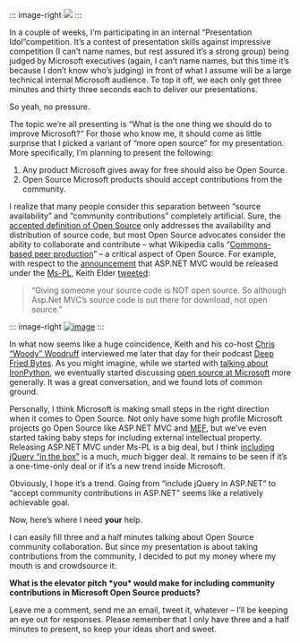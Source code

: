 ::: image-right
![](http://hawkblogstorage.blob.core.windows.net/blog-content/20090518-1423-microsoft-and-open-source/presentationIdol.png)
:::

In a couple of weeks, I‘m participating in an internal “Presentation
Idol”competition. It’s a contest of presentation skills against
impressive competition (I can’t name names, but rest assured it’s a
strong group) being judged by Microsoft executives (again, I can’t name
names, but this time it’s because I don’t know who’s judging) in front
of what I assume will be a large technical internal Microsoft audience.
To top it off, we each only get three minutes and thirty three seconds
each to deliver our presentations.

So yeah, no pressure.

The topic we’re all presenting is “What is the one thing we should do to
improve Microsoft?” For those who know me, it should come as little
surprise that I picked a variant of “more open source” for my
presentation. More specifically, I’m planning to present the following:

1.  Any product Microsoft gives away for free should also be Open
    Source.
2.  Open Source Microsoft products should accept contributions from the
    community.

I realize that many people consider this separation between “source
availability” and “community contributions” completely artificial. Sure,
the [accepted definition of Open Source](http://opensource.org/docs/osd)
only addresses the availability and distribution of source code, but
most Open Source advocates consider the ability to collaborate and
contribute – what Wikipedia calls “[Commons-based peer
production](http://en.wikipedia.org/wiki/Commons-based_peer_production)”
– a critical aspect of Open Source. For example, with respect to the
[announcement](http://weblogs.asp.net/scottgu/archive/2009/04/01/asp-net-mvc-1-0.aspx)
that ASP.NET MVC would be released under the
[Ms-PL](http://opensource.org/licenses/ms-pl.html), Keith Elder
[tweeted](http://twitter.com/keithelder/status/1438253992):

> “Giving someone your source code is NOT open source. So although
> Asp.Net MVC’s source code is out there for download, not open source.”

::: image-right
[![image](http://hawkblogstorage.blob.core.windows.net/blog-content/20090518-1423-microsoft-and-open-source/DFB_logo.png)](http://deepfriedbytes.com/podcast/episode-32-being-dynamic-about-ironpython-with-harry-pierson-ndash-part-2/ "DevHawk on DFB") 
:::

In what now seems like a huge coincidence, Keith and his co-host [Chris
“Woody” Woodruff](http://twitter.com/cwoodruff) interviewed me later
that day for their podcast [Deep Fried
Bytes](http://deepfriedbytes.com/). As you might imagine, while we
started with [talking about
IronPython](http://deepfriedbytes.com/podcast/episode-31-being-dynamic-about-ironpython-with-harry-pierson-ndash-part-1/),
we eventually started discussing [open source at
Microsoft](http://deepfriedbytes.com/podcast/episode-32-being-dynamic-about-ironpython-with-harry-pierson-ndash-part-2/)
more generally. It was a great conversation, and we found lots of common
ground.

Personally, I think Microsoft is making small steps in the right
direction when it comes to Open Source. Not only have some high profile
Microsoft projects go Open Source like ASP.NET MVC and
[MEF](http://codebetter.com/blogs/glenn.block/archive/2008/10/02/mef-going-ms-pl-the-little-engine-that-could.aspx),
but we’ve even started taking baby steps for including external
intellectual property. Releasing ASP.NET MVC under Ms-PL is a big deal,
but I think [including jQuery “in the
box”](http://weblogs.asp.net/scottgu/archive/2008/09/28/jquery-and-microsoft.aspx)
is a much, *much* bigger deal. It remains to be seen if it’s a
one-time-only deal or if it’s a new trend inside Microsoft.

Obviously, I hope it’s a trend. Going from “include jQuery in ASP.NET”
to “accept community contributions in ASP.NET” seems like a relatively
achievable goal.

Now, here’s where I need **your** help.

I can easily fill three and a half minutes talking about Open Source
community collaboration. But since my presentation is about taking
contributions from the community, I decided to put my money where my
mouth is and crowdsource it:

**What is the elevator pitch \*you\*
would make for including community contributions in Microsoft Open
Source products?**

Leave me a comment, send me an email, tweet it, whatever – I’ll be
keeping an eye out for responses. Please remember that I only have three
and a half minutes to present, so keep your ideas short and sweet.
